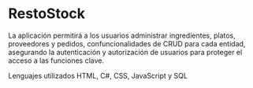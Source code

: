 # RestoStock
La aplicación permitirá a los usuarios administrar ingredientes, platos, proveedores y pedidos, confuncionalidades de CRUD para cada entidad, asegurando la autenticación y autorización de usuarios para proteger el acceso a las funciones clave.

Lenguajes utilizados HTML, C#, CSS, JavaScript y SQL
